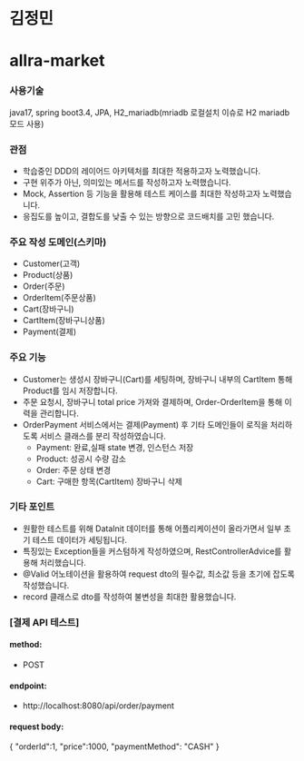 # 김정민
# allra-market

### 사용기술 
java17, spring boot3.4, JPA, H2_mariadb(mriadb 로컬설치 이슈로 H2 mariadb 모드 사용) 

### 관점
- 학습중인 DDD의 레이어드 아키텍처를 최대한 적용하고자 노력했습니다.
- 구현 위주가 아닌, 의미있는 메서드를 작성하고자 노력했습니다.
- Mock, Assertion 등 기능을 활용해 테스트 케이스를 최대한 작성하고자 노력했습니다.
- 응집도를 높이고, 결합도를 낮출 수 있는 방향으로 코드배치를 고민 했습니다.

### 주요 작성 도메인(스키마)
- Customer(고객)
- Product(상품)
- Order(주문)
- OrderItem(주문상품)
- Cart(장바구니)
- CartItem(장바구니상품)
- Payment(결제)

### 주요 기능
- Customer는 생성시 장바구니(Cart)를 세팅하며, 장바구니 내부의 CartItem 통해 Product를 임시 저장합니다.
- 주문 요청시, 장바구니 total price 가져와 결제하며, Order-OrderItem을 통해 이력을 관리합니다.
- OrderPayment 서비스에서는 결제(Payment) 후 기타 도메인들이 로직을 처리하도록 서비스 클래스를 분리 작성하였습니다.
  - Payment: 완료,실패 state 변경, 인스턴스 저장
  - Product: 성공시 수량 감소
  - Order: 주문 상태 변경
  - Cart: 구매한 항목(CartItem) 장바구니 삭제
 
### 기타 포인트
- 원활한 테스트를 위해 DataInit 데이터를 통해 어플리케이션이 올라가면서 일부 초기 테스트 데이터가 세팅됩니다.
- 특징있는 Exception들을 커스텀하게 작성하였으며, RestControllerAdvice를 활용해 처리했습니다.
- @Valid 어노테이션을 활용하여 request dto의 필수값, 최소값 등을 초기에 잡도록 작성했습니다.
- record 클래스로 dto를 작성하여 불변성을 최대한 활용했습니다.

  
### [결제 API 테스트]

#### method: 
- POST
#### endpoint: 
- http://localhost:8080/api/order/payment

#### request body:
{
    "orderId":1,
    "price":1000,
    "paymentMethod": "CASH"
}

